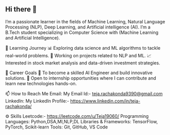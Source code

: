 ## Hi there 👋

I’m a passionate learner in the fields of Machine Learning, Natural Language Processing (NLP), Deep Learning, and Artificial intelligence (AI). I’m a B.Tech student specializing in Computer Science with (Machine Learning and Artificial Intelligence).  

🌱 Learning Journey
📊 Exploring data science and ML algorithms to tackle real-world problems.
💬 Working on projects related to NLP and ML.
📈 Interested in stock market analysis and data-driven investment strategies.
 

🎯 Career Goals
🧠 To become a skilled AI Engineer and build innovative solutions.
💼 Open to internship opportunities where I can contribute and learn new technologies hands-on.
 

📫 How to Reach Me
Email: My Email Id:- teja.rachakonda9390@gmail.com
LinkedIn: My LinkedIn Profile:- https://www.linkedin.com/in/teja-rachakonda/


⚙️ Skills
Leetcode:- https://leetcode.com/u/Teja19060/
Programming Languages: Python,DSA,Ml,NLP,DL
Libraries & Frameworks: TensorFlow, PyTorch, Scikit-learn
Tools: Git, GitHub, VS Code

